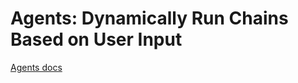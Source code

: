 # Agents: Dynamically Run Chains Based on User Input

[Agents docs](https://js.langchain.com/docs/getting-started/guide-llm#agents-dynamically-run-chains-based-on-user-input)

